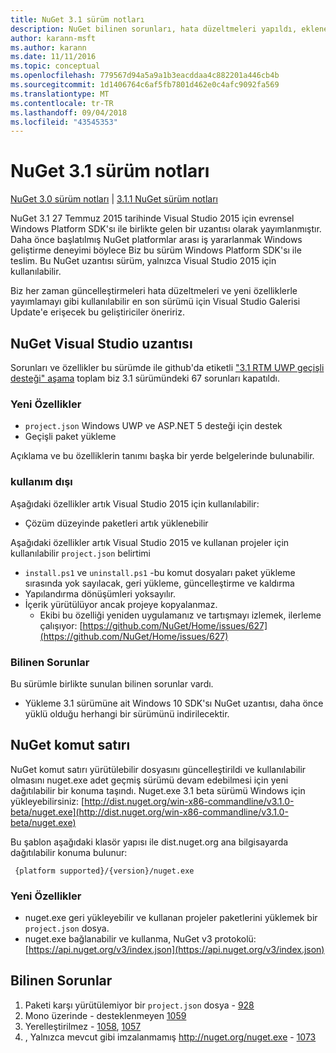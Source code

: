 ```yaml
---
title: NuGet 3.1 sürüm notları
description: NuGet bilinen sorunları, hata düzeltmeleri yapıldı, eklenen özellikler ve dcr 3.1 sürüm notları.
author: karann-msft
ms.author: karann
ms.date: 11/11/2016
ms.topic: conceptual
ms.openlocfilehash: 779567d94a5a9a1b3eacddaa4c882201a446cb4b
ms.sourcegitcommit: 1d1406764c6af5fb7801d462e0c4afc9092fa569
ms.translationtype: MT
ms.contentlocale: tr-TR
ms.lasthandoff: 09/04/2018
ms.locfileid: "43545353"
---
```

# <a name="nuget-31-release-notes"></a>NuGet 3.1 sürüm notları

[NuGet 3.0 sürüm notları](../release-notes/nuget-3.0.0.md) | [3.1.1 NuGet sürüm notları](../release-notes/nuget-3.1.1.md)

NuGet 3.1 27 Temmuz 2015 tarihinde Visual Studio 2015 için evrensel Windows Platform SDK'sı ile birlikte gelen bir uzantısı olarak yayımlanmıştır. Daha önce başlatılmış NuGet platformlar arası iş yararlanmak Windows geliştirme deneyimi böylece Biz bu sürüm Windows Platform SDK'sı ile teslim. Bu NuGet uzantısı sürüm, yalnızca Visual Studio 2015 için kullanılabilir.

Biz her zaman güncelleştirmeleri hata düzeltmeleri ve yeni özelliklerle yayımlamayı gibi kullanılabilir en son sürümü için Visual Studio Galerisi Update'e erişecek bu geliştiriciler öneririz.

## <a name="nuget-visual-studio-extension"></a>NuGet Visual Studio uzantısı

Sorunları ve özellikler bu sürümde ile github'da etiketli ["3.1 RTM UWP geçişli desteği" aşama](https://github.com/NuGet/Home/issues?utf8=%E2%9C%93&q=is%3Aclosed+milestone%3A%223.1+RTM+UWP+transitive+support%22+) toplam biz 3.1 sürümündeki 67 sorunları kapatıldı.

### <a name="new-features"></a>Yeni Özellikler

* `project.json` Windows UWP ve ASP.NET 5 desteği için destek
* Geçişli paket yükleme

Açıklama ve bu özelliklerin tanımı başka bir yerde belgelerinde bulunabilir.

### <a name="deprecated"></a>kullanım dışı

Aşağıdaki özellikler artık Visual Studio 2015 için kullanılabilir:

* Çözüm düzeyinde paketleri artık yüklenebilir

Aşağıdaki özellikler artık Visual Studio 2015 ve kullanan projeler için kullanılabilir `project.json` belirtimi

* `install.ps1` ve `uninstall.ps1` -bu komut dosyaları paket yükleme sırasında yok sayılacak, geri yükleme, güncelleştirme ve kaldırma
* Yapılandırma dönüşümleri yoksayılır.
* İçerik yürütülüyor ancak projeye kopyalanmaz.
    * Ekibi bu özelliği yeniden uygulamanız ve tartışmayı izlemek, ilerleme çalışıyor: [https://github.com/NuGet/Home/issues/627](https://github.com/NuGet/Home/issues/627)


### <a name="known-issues"></a>Bilinen Sorunlar

Bu sürümle birlikte sunulan bilinen sorunlar vardı.

* Yükleme 3.1 sürümüne ait Windows 10 SDK'sı NuGet uzantısı, daha önce yüklü olduğu herhangi bir sürümünü indirilecektir.

## <a name="nuget-command-line"></a>NuGet komut satırı

NuGet komut satırı yürütülebilir dosyasını güncelleştirildi ve kullanılabilir olmasını nuget.exe adet geçmiş sürümü devam edebilmesi için yeni dağıtılabilir bir konuma taşındı.  Nuget.exe 3.1 beta sürümü Windows için yükleyebilirsiniz: [http://dist.nuget.org/win-x86-commandline/v3.1.0-beta/nuget.exe](http://dist.nuget.org/win-x86-commandline/v3.1.0-beta/nuget.exe)

Bu şablon aşağıdaki klasör yapısı ile dist.nuget.org ana bilgisayarda dağıtılabilir konuma bulunur:

     {platform supported}/{version}/nuget.exe

### <a name="new-features"></a>Yeni Özellikler

* nuget.exe geri yükleyebilir ve kullanan projeler paketlerini yüklemek bir `project.json` dosya.
* nuget.exe bağlanabilir ve kullanma, NuGet v3 protokolü: [https://api.nuget.org/v3/index.json](https://api.nuget.org/v3/index.json)

## <a name="known-issues"></a>Bilinen Sorunlar ##

1.    Paketi karşı yürütülemiyor bir `project.json` dosya - [928](https://github.com/NuGet/Home/issues/928)
2.    Mono üzerinde - desteklenmeyen [1059](https://github.com/NuGet/Home/issues/1059)
3.    Yerelleştirilmez - [1058](https://github.com/NuGet/Home/issues/1058), [1057](https://github.com/NuGet/Home/issues/1057)
4.    , Yalnızca mevcut gibi imzalanmamış http://nuget.org/nuget.exe  -  [1073](https://github.com/NuGet/Home/issues/1073)
